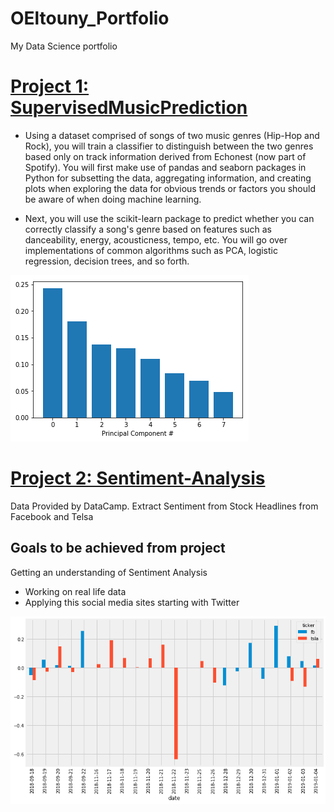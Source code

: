 # OEltouny_Portfolio
My Data Science portfolio

# [Project 1: SupervisedMusicPrediction](https://github.com/OmarEltouny78/SupervisedMusicPrediction)

- Using a dataset comprised of songs of two music genres (Hip-Hop and Rock), you will train a classifier to distinguish between the two genres based only on track information derived from Echonest (now part of Spotify). You will first make use of pandas and seaborn packages in Python for subsetting the data, aggregating information, and creating plots when exploring the data for obvious trends or factors you should be aware of when doing machine learning.

- Next, you will use the scikit-learn package to predict whether you can correctly classify a song's genre based on features such as danceability, energy, acousticness, tempo, etc. You will go over implementations of common algorithms such as PCA, logistic regression, decision trees, and so forth.

![](https://github.com/OmarEltouny78/OEltouny_Portfolio/blob/main/images/PCA.png)

# [Project 2: Sentiment-Analysis](https://github.com/OmarEltouny78/Sentiment-Analysis)

Data Provided by DataCamp. Extract Sentiment from Stock Headlines from Facebook and Telsa



## Goals to be achieved from project

Getting an understanding of Sentiment Analysis
- Working on real life data
- Applying this social media sites starting with Twitter

![](https://github.com/OmarEltouny78/OEltouny_Portfolio/blob/main/images/Analysis.png)

